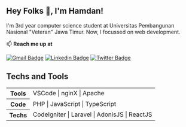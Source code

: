 ## Hey Folks 👋, I'm Hamdan!

<p align='left'>I'm 3rd year computer science student at Universitas Pembangunan Nasional "Veteran" Jawa Timur. Now, I focussed on web development.</p>

📫 **Reach me up at**

[![Gmail Badge](https://img.shields.io/badge/-Email-c14438?style=flat&logo=Gmail&logoColor=white&link=mailto:yuwafi.hamdan365@gmail.com)](mailto:yuwafi.hamdan365@gmail.com) 
[![Linkedin Badge](https://img.shields.io/badge/-LinkedIn-0072b1?style=flat&logo=Linkedin&logoColor=white&link=https://www.linkedin.com/in/hamdanyuwafi/)](https://www.linkedin.com/in/hamdanyuwafi/) [![Twitter Badge](https://img.shields.io/badge/-Twitter-00acee?style=flat&logo=twitter&logoColor=white&link=https://twitter.com/thisham_/)](https://www.twitter.com/thisham_/) 

## Techs and Tools
<table>
  <tr>
    <th>Tools</th>
    <td>VSCode | nginX | Apache</td>
  </tr>
  <tr>
    <th>Code</th>
    <td>PHP | JavaScript | TypeScript</td>
  </tr>
  <tr>
    <th>Techs</th>
    <td>CodeIgniter | Laravel | AdonisJS | ReactJS</td>
  </tr>
</table>


<!--
<p> <img src="https://img.shields.io/badge/Editor-Visual Studio Code-teal?logo=visual-studio-code&style=flat" /> </p>
<p> <img src="https://img.shields.io/badge/Code-C-teal?logo=c&style=flat" /> <img src="https://img.shields.io/badge/Code-PHP-teal?logo=php&style=flat" /> <img src="https://img.shields.io/badge/Code-JavaScript-teal?logo=javascript&style=flat" /> </p>
<p> <img src="https://img.shields.io/badge/Tools-GCC-teal?logo=c&style=flat" /> <img src="https://img.shields.io/badge/DB Engine-MySQL-teal?logo=mysql&style=flat" /> </p>

## Some of my Github Stats
<p align=left> <img src=https://komarev.com/ghpvc/?username=thisham alt=thisham /> </p>

<a href="https://github.com/thisham/thisham">
  <img align="center" src="https://github-readme-stats.vercel.app/api/top-langs/?username=thisham&theme=react&layout=compact" />
</a>
<a href="https://github.com/thisham/thisham">
  <img align="center" src="https://github-readme-stats.vercel.app/api?username=thisham&show_icons=true&theme=react&line_height=20" />
</a> 
-->

<!--
**thisham/thisham** is a ✨ _special_ ✨ repository because its `README.md` (this file) appears on your GitHub profile.

Here are some ideas to get you started:

- 🔭 I’m currently working on ...
- 🌱 I’m currently learning ...
- 👯 I’m looking to collaborate on ...
- 🤔 I’m looking for help with ...
- 💬 Ask me about ...
- 📫 How to reach me: ...
- 😄 Pronouns: ...
- ⚡ Fun fact: ...
-->
